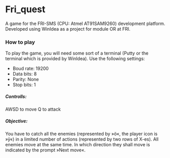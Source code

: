 <h1>
  Fri_quest
</h1>
<p>
  A game for the FRI-SMS (CPU: Atmel AT91SAM9260) development platform. Developed using WinIdea as a project for module OR at FRI.
</p>

<h3>
  How to play
</h3>
<p>
  To play the game, you will need some sort of a terminal (Putty or the terminal which is provided by WinIdea). Use the following settings:
  <ul>
    <li>
      Boud rate: 19200
    </li>
    <li>
      Data bits: 8
    </li>
    <li>
      Parity: None
    </li>
    <li>
      Stop bits: 1
    </li>
  </ul>
  <h5>
    Controlls:
  </h5>
  AWSD to move
  Q to attack
  <h5>
    Objective:
  </h5>
  You have to catch all the enemies (represented by »ö«, the player icon is »ÿ«) in a limited number of actions (represented by two rows of X-es). All enemies move at the same time. In which direction they shall move is 
  indicated by the prompt »Next move«.
</p>
